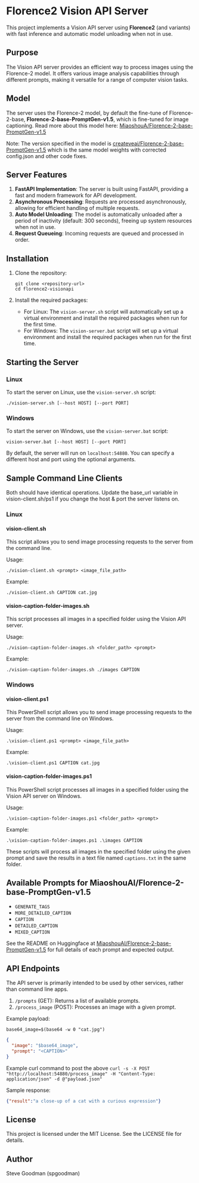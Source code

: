 # Florence2 Vision API Server

This project implements a Vision API server using **Florence2** (and variants) with fast inference and automatic model unloading when not in use.

## Purpose

The Vision API server provides an efficient way to process images using the Florence-2 model. It offers various image analysis capabilities through different prompts, making it versatile for a range of computer vision tasks.

## Model

The server uses the Florence-2 model, by default the fine-tune of Florence-2-base, **Florence-2-base-PromptGen-v1.5**, which is fine-tuned for image captioning. Read more about this model here: [MiaoshouA/Florence-2-base-PromptGen-v1.5](https://huggingface.co/MiaoshouAI/Florence-2-base-PromptGen-v1.5)

Note: The version specified in the model is [createveai/Florence-2-base-PromptGen-v1.5](https://huggingface.co/createveai/Florence-2-base-PromptGen-v1.5) which is the same model weights with corrected config.json and other code fixes.

## Server Features

1. **FastAPI Implementation**: The server is built using FastAPI, providing a fast and modern framework for API development.
2. **Asynchronous Processing**: Requests are processed asynchronously, allowing for efficient handling of multiple requests.
3. **Auto Model Unloading**: The model is automatically unloaded after a period of inactivity (default: 300 seconds), freeing up system resources when not in use.
4. **Request Queueing**: Incoming requests are queued and processed in order.

## Installation

1. Clone the repository:

   ```
   git clone <repository-url>
   cd florence2-visionapi
   ```

2. Install the required packages:
   - For Linux: The `vision-server.sh` script will automatically set up a virtual environment and install the required packages when run for the first time.
   - For Windows: The `vision-server.bat` script will set up a virtual environment and install the required packages when run for the first time.

## Starting the Server

### Linux

To start the server on Linux, use the `vision-server.sh` script:

```
./vision-server.sh [--host HOST] [--port PORT]
```

### Windows

To start the server on Windows, use the `vision-server.bat` script:

```
vision-server.bat [--host HOST] [--port PORT]
```

By default, the server will run on `localhost:54880`. You can specify a different host and port using the optional arguments.

## Sample Command Line Clients

Both should have identical operations. Update the base_url variable in vision-client.sh/ps1 if you change the host & port the server listens on.

### Linux

#### vision-client.sh

This script allows you to send image processing requests to the server from the command line.

Usage:

```
./vision-client.sh <prompt> <image_file_path>
```

Example:

```
./vision-client.sh CAPTION cat.jpg
```

#### vision-caption-folder-images.sh

This script processes all images in a specified folder using the Vision API server.

Usage:

```
./vision-caption-folder-images.sh <folder_path> <prompt>
```

Example:

```
./vision-caption-folder-images.sh ./images CAPTION
```

### Windows

#### vision-client.ps1

This PowerShell script allows you to send image processing requests to the server from the command line on Windows.

Usage:

```
.\vision-client.ps1 <prompt> <image_file_path>
```

Example:

```
.\vision-client.ps1 CAPTION cat.jpg
```

#### vision-caption-folder-images.ps1

This PowerShell script processes all images in a specified folder using the Vision API server on Windows.

Usage:

```
.\vision-caption-folder-images.ps1 <folder_path> <prompt>
```

Example:

```
.\vision-caption-folder-images.ps1 .\images CAPTION
```

These scripts will process all images in the specified folder using the given prompt and save the results in a text file named `captions.txt` in the same folder.

## Available Prompts for MiaoshouAI/Florence-2-base-PromptGen-v1.5

- `GENERATE_TAGS`
- `MORE_DETAILED_CAPTION`
- `CAPTION`
- `DETAILED_CAPTION`
- `MIXED_CAPTION`

See the README on Huggingface at [MiaoshouAI/Florence-2-base-PromptGen-v1.5](https://huggingface.co/MiaoshouAI/Florence-2-base-PromptGen-v1.5) for full details of each prompt and expected output.

## API Endpoints

The API server is primarily intended to be used by other services, rather than command line apps.

1. `/prompts` (GET): Returns a list of available prompts.
2. `/process_image` (POST): Processes an image with a given prompt.

Example payload:

`base64_image=$(base64 -w 0 "cat.jpg")`

```json
{
  "image": "$base64_image",
  "prompt": "<CAPTION>"
}
```

Example curl command to post the above
`curl -s -X POST "http://localhost:54880/process_image" -H "Content-Type: application/json" -d @"payload.json"
`

Sample response:

```json
{"result":"a close-up of a cat with a curious expression"}
```

## License

This project is licensed under the MIT License. See the LICENSE file for details.

## Author

Steve Goodman (spgoodman)
